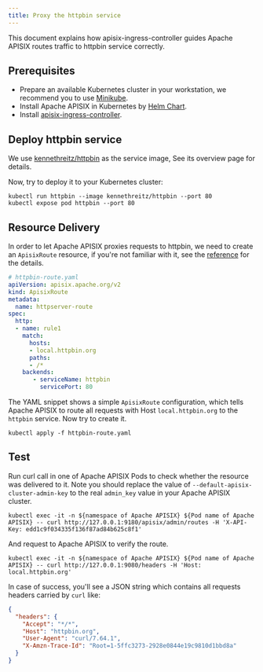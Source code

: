 ```yaml
---
title: Proxy the httpbin service
---
```


<!--
#
# Licensed to the Apache Software Foundation (ASF) under one or more
# contributor license agreements.  See the NOTICE file distributed with
# this work for additional information regarding copyright ownership.
# The ASF licenses this file to You under the Apache License, Version 2.0
# (the "License"); you may not use this file except in compliance with
# the License.  You may obtain a copy of the License at
#
#     http://www.apache.org/licenses/LICENSE-2.0
#
# Unless required by applicable law or agreed to in writing, software
# distributed under the License is distributed on an "AS IS" BASIS,
# WITHOUT WARRANTIES OR CONDITIONS OF ANY KIND, either express or implied.
# See the License for the specific language governing permissions and
# limitations under the License.
#
-->

This document explains how apisix-ingress-controller guides Apache APISIX routes traffic to httpbin service correctly.

## Prerequisites

* Prepare an available Kubernetes cluster in your workstation, we recommend you to use [Minikube](https://github.com/kubernetes/minikube).
* Install Apache APISIX in Kubernetes by [Helm Chart](https://github.com/apache/apisix-helm-chart).
* Install [apisix-ingress-controller](https://github.com/apache/apisix-ingress-controller/blob/master/install.md).

## Deploy httpbin service

We use [kennethreitz/httpbin](https://hub.docker.com/r/kennethreitz/httpbin/) as the service image, See its overview page for details.

Now, try to deploy it to your Kubernetes cluster:

```shell
kubectl run httpbin --image kennethreitz/httpbin --port 80
kubectl expose pod httpbin --port 80
```

## Resource Delivery

In order to let Apache APISIX proxies requests to httpbin, we need to create an `ApisixRoute` resource, if you're not familiar with it, see the [reference](https://github.com/apache/apisix-ingress-controller/blob/master/samples/deploy/crd/v1/ApisixRoute.yaml) for the details.

```yaml
# httpbin-route.yaml
apiVersion: apisix.apache.org/v2
kind: ApisixRoute
metadata:
  name: httpserver-route
spec:
  http:
  - name: rule1
    match:
      hosts:
      - local.httpbin.org
      paths:
      - /*
    backends:
       - serviceName: httpbin
         servicePort: 80
```

The YAML snippet shows a simple `ApisixRoute` configuration, which tells Apache APISIX to route all requests with Host `local.httpbin.org` to the `httpbin` service.
Now try to create it.

```shell
kubectl apply -f httpbin-route.yaml
```

## Test

Run curl call in one of Apache APISIX Pods to check whether the resource was delivered to it. Note you should replace the value of `--default-apisix-cluster-admin-key` to the real `admin_key` value in your Apache APISIX cluster.

```shell
kubectl exec -it -n ${namespace of Apache APISIX} ${Pod name of Apache APISIX} -- curl http://127.0.0.1:9180/apisix/admin/routes -H 'X-API-Key: edd1c9f034335f136f87ad84b625c8f1'
```

And request to Apache APISIX to verify the route.

```shell
kubectl exec -it -n ${namespace of Apache APISIX} ${Pod name of Apache APISIX} -- curl http://127.0.0.1:9080/headers -H 'Host: local.httpbin.org'
```

In case of success, you'll see a JSON string which contains all requests headers carried by `curl` like:

```json
{
  "headers": {
    "Accept": "*/*",
    "Host": "httpbin.org",
    "User-Agent": "curl/7.64.1",
    "X-Amzn-Trace-Id": "Root=1-5ffc3273-2928e0844e19c9810d1bbd8a"
  }
}
```
